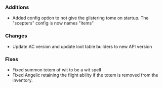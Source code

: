 ### Additions
* Added config option to not give the glistering tome on startup. The "scepters" config is now names "items"

### Changes
* Update AC version and update loot table builders to new API version

### Fixes
* Fixed summon totem of wit to be a wit spell
* Fixed Angelic retaining the flight ability if the totem is removed from the inventory.